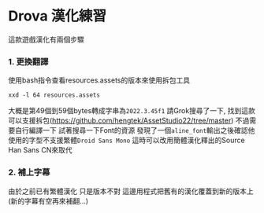 # Drova 漢化練習
這款遊戲漢化有兩個步驟
### 1. 更換翻譯
使用bash指令查看resources.assets的版本來使用拆包工具
```
xxd -l 64 resources.assets
```
大概是第49個到59個bytes轉成字串為`2022.3.45f1`
請Grok搜尋了一下, 找到這款可以支援拆包(https://github.com/hengtek/AssetStudio22/tree/master)
不過需要自行編譯一下
試著搜尋一下Font的資源
發現了一個`aline_font`輸出之後確認他使用的字型不支援繁體`Droid Sans Mono`
這時可以改用簡體漢化釋出的Source Han Sans CN來取代

### 2. 補上字幕
由於之前已有繁體漢化 只是版本不對
這邊用程式把舊有的漢化覆蓋到新的版本上
(新的字幕有空再來補翻...)
